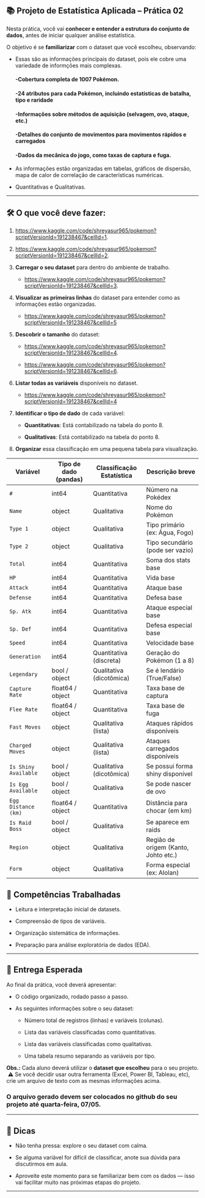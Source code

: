 ## **📚 Projeto de Estatística Aplicada – Prática 02**

Nesta prática, você vai **conhecer e entender a estrutura do conjunto de dados**, antes de iniciar qualquer análise estatística.

O objetivo é se **familiarizar** com o dataset que você escolheu, observando:

- Essas são as informações principais do dataset, pois ele cobre uma variedade de informções mais complexas.

    #### -Cobertura completa de 1007 Pokémon.
    #### -24 atributos para cada Pokémon, incluindo estatísticas de batalha, tipo e raridade
    #### -Informações sobre métodos de aquisição (selvagem, ovo, ataque, etc.)
    #### -Detalhes do conjunto de movimentos para movimentos rápidos e carregados
    #### -Dados da mecânica do jogo, como taxas de captura e fuga.

- As informações estão organizadas em tabelas, gráficos de dispersão, mapa de calor de correlação de características numéricas.

- Quantitativas e Qualitativas.

---

## 🛠️ O que você deve fazer:

1. https://www.kaggle.com/code/shreyasur965/pokemon?scriptVersionId=191238467&cellId=1.
2. https://www.kaggle.com/code/shreyasur965/pokemon?scriptVersionId=191238467&cellId=2.

6. **Carregar o seu dataset** para dentro do ambiente de trabalho.

    - https://www.kaggle.com/code/shreyasur965/pokemon?scriptVersionId=191238467&cellId=3.

7. **Visualizar as primeiras linhas** do dataset para entender como as informações estão organizadas.
   
    - https://www.kaggle.com/code/shreyasur965/pokemon?scriptVersionId=191238467&cellId=5

9. **Descobrir o tamanho** do dataset:

    - https://www.kaggle.com/code/shreyasur965/pokemon?scriptVersionId=191238467&cellId=4.

    - https://www.kaggle.com/code/shreyasur965/pokemon?scriptVersionId=191238467&cellId=6.

10. **Listar todas as variáveis** disponíveis no dataset.
    
    - https://www.kaggle.com/code/shreyasur965/pokemon?scriptVersionId=191238467&cellId=4

12. **Identificar o tipo de dado** de cada variável:

    - **Quantitativas**: Está contabilizado na tabela do ponto 8.

    - **Qualitativas**: Está contabilizado na tabela do ponto 8.

13. **Organizar** essa classificação em uma pequena tabela para visualização.

| Variável             | Tipo de dado (pandas) | Classificação Estatística | Descrição breve                      |
| -------------------- | --------------------- | ------------------------- | ------------------------------------ |
| `#`                  | int64                 | Quantitativa              | Número na Pokédex                    |
| `Name`               | object                | Qualitativa               | Nome do Pokémon                      |
| `Type 1`             | object                | Qualitativa               | Tipo primário (ex: Água, Fogo)       |
| `Type 2`             | object                | Qualitativa               | Tipo secundário (pode ser vazio)     |
| `Total`              | int64                 | Quantitativa              | Soma dos stats base                  |
| `HP`                 | int64                 | Quantitativa              | Vida base                            |
| `Attack`             | int64                 | Quantitativa              | Ataque base                          |
| `Defense`            | int64                 | Quantitativa              | Defesa base                          |
| `Sp. Atk`            | int64                 | Quantitativa              | Ataque especial base                 |
| `Sp. Def`            | int64                 | Quantitativa              | Defesa especial base                 |
| `Speed`              | int64                 | Quantitativa              | Velocidade base                      |
| `Generation`         | int64                 | Quantitativa (discreta)   | Geração do Pokémon (1 a 8)           |
| `Legendary`          | bool / object         | Qualitativa (dicotômica)  | Se é lendário (True/False)           |
| `Capture Rate`       | float64 / object      | Quantitativa              | Taxa base de captura                 |
| `Flee Rate`          | float64 / object      | Quantitativa              | Taxa base de fuga                    |
| `Fast Moves`         | object                | Qualitativa (lista)       | Ataques rápidos disponíveis          |
| `Charged Moves`      | object                | Qualitativa (lista)       | Ataques carregados disponíveis       |
| `Is Shiny Available` | bool / object         | Qualitativa (dicotômica)  | Se possui forma shiny disponível     |
| `Is Egg Available`   | bool / object         | Qualitativa               | Se pode nascer de ovo                |
| `Egg Distance (km)`  | float64 / object      | Quantitativa              | Distância para chocar (em km)        |
| `Is Raid Boss`       | bool / object         | Qualitativa               | Se aparece em raids                  |
| `Region`             | object                | Qualitativa               | Região de origem (Kanto, Johto etc.) |
| `Form`               | object                | Qualitativa               | Forma especial (ex: Alolan)          |

## 🧠 Competências Trabalhadas

- Leitura e interpretação inicial de datasets.

- Compreensão de tipos de variáveis.

- Organização sistemática de informações.

- Preparação para análise exploratória de dados (EDA).

---

## 📝 Entrega Esperada

Ao final da prática, você deverá apresentar:

- O código organizado, rodado passo a passo.

- As seguintes informações sobre o seu dataset:

    - Número total de registros (linhas) e variáveis (colunas).

    - Lista das variáveis classificadas como quantitativas.

    - Lista das variáveis classificadas como qualitativas.

    - Uma tabela resumo separando as variáveis por tipo.

**Obs.:** Cada aluno deverá utilizar o **dataset que escolheu** para o seu projeto.
​
⚠️ ​Se você decidir usar outra ferramenta (Excel, Power BI, Tableau, etc), crie um arquivo de texto com as mesmas informações acima. 


### **O arquivo gerado devem ser colocados no github do seu projeto até quarta-feira, 07/05.**

---

## 💬 Dicas

- Não tenha pressa: explore o seu dataset com calma.

- Se alguma variável for difícil de classificar, anote sua dúvida para discutirmos em aula.

- Aproveite este momento para se familiarizar bem com os dados — isso vai facilitar muito nas próximas etapas do projeto.

---

